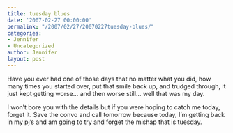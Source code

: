 ```yaml
---
title: tuesday blues
date: '2007-02-27 00:00:00'
permalink: "/2007/02/27/20070227tuesday-blues/"
categories:
- Jennifer
- Uncategorized
author: Jennifer
layout: post
---
```


Have you ever had one of those days that no matter what you did, how many times you started over, put that smile back up, and trudged through, it just kept getting worse&#8230; and then worse still&#8230; well that was my day.

I won&#8217;t bore you with the details but if you were hoping to catch me today, forget it. Save the convo and call tomorrow because today, I&#8217;m getting back in my pj&#8217;s and am going to try and forget the mishap that is tuesday.
